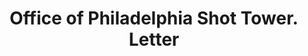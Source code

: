 ---
doi: 10.7916/D8PG33T6
date_other: '1869'
date_other_textual: '1869'
form: correspondence
genre:
- Letters (correspondence)
name:
- Office of Philadelphia Shot Tower
object_in_context_url: https://biggert.cul.columbia.edu/items/view/ave_biggert_01437
subject_hierarchical_geographic:
- Philadelphia, Pennsylvania, United States
subject_name:
- Office of Philadelphia Shot Tower
title: Office of Philadelphia Shot Tower. Letter
sort_title: Office of Philadelphia Shot Tower. Letter
call_number: ave_biggert_01437
coordinates:
- 40.00944444444445,-75.13333333333334
pid: ave_biggert_01437
identifiers: ave_biggert_01437
thumbnail: https://derivativo-1.library.columbia.edu/iiif/2/ldpd:344545/full/!256,256/0/native.jpg
permalink: "/biggert/ave_biggert_01437/"
layout: iiif-image-page
---